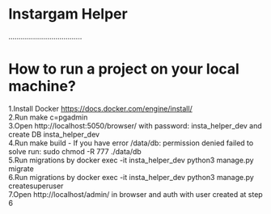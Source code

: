# Instargam Helper
....................................
# How to run a project on your local machine?
1.Install Docker https://docs.docker.com/engine/install/    
2.Run make c=pgadmin    
3.Open http://localhost:5050/browser/ with password: insta_helper_dev and create DB insta_helper_dev    
4.Run make build - If you have error /data/db: permission denied failed to solve run: sudo chmod -R 777 ./data/db  
5.Run migrations by docker exec -it insta_helper_dev python3 manage.py migrate    
6.Run migrations by docker exec -it insta_helper_dev python3 manage.py createsuperuser    
7.Open http://localhost/admin/ in browser and auth with user created at step 6


